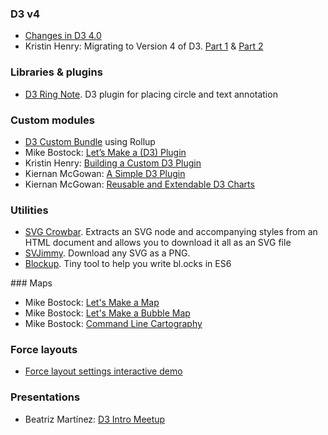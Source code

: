 
### D3 v4
- [Changes in D3 4.0](https://github.com/d3/d3/blob/master/CHANGES.md)
- Kristin Henry: Migrating to Version 4 of D3. [Part 1](https://medium.com/state-of-analytics/migrating-to-version-4-of-d3-part1-6a5e83ce8e31#.ok3uj3jh6) & [Part 2](https://medium.com/@KristinHenry/migrating-to-version-4-of-d3-part-2-modules-packages-and-plugins-b70427552fe4#.7aj6p7d5i)

### Libraries & plugins
- [D3 Ring Note](https://github.com/armollica/d3-ring-note). D3 plugin for placing circle and text annotation

### Custom modules
- [D3 Custom Bundle](https://bl.ocks.org/mbostock/bb09af4c39c79cffcde4) using Rollup 
- Mike Bostock: [Let’s Make a (D3) Plugin](https://bost.ocks.org/mike/d3-plugin/)
- Kristin Henry: [Building a Custom D3 Plugin](https://github.com/KristinHenry/learning-d3.v4/tree/master/tutorial-start-with-plugin-src)
- Kiernan McGowan: [A Simple D3 Plugin](https://537.io/a-simple-d3-plugin/)
- Kiernan McGowan: [Reusable and Extendable D3 Charts](https://537.io/reusable-and-extendable-d3-charts/)

### Utilities
- [SVG Crowbar](https://github.com/NYTimes/svg-crowbar). Extracts an SVG node and accompanying styles from an HTML document and allows you to download it all as an SVG file
- [SVJimmy](https://mbostock.github.io/svjimmy/). Download any SVG as a PNG.
- [Blockup](https://github.com/gabrielflorit/blockup). Tiny tool to help you write bl.ocks in ES6 

### Maps
- Mike Bostock: [Let's Make a Map](https://bost.ocks.org/mike/map/)
- Mike Bostock: [Let's Make a Bubble Map](https://bost.ocks.org/mike/bubble-map/)
- Mike Bostock: [Command Line Cartography](https://medium.com/@mbostock/command-line-cartography-part-1-897aa8f8ca2c#.xa47olhrg)

### Force layouts
- [Force layout settings interactive demo](https://bl.ocks.org/steveharoz/8c3e2524079a8c440df60c1ab72b5d03)

### Presentations
- Beatriz Martínez: [D3 Intro Meetup](https://github.com/maritrinez/intro_d3_meetup/blob/master/d3_intro_meetup.pdf)
